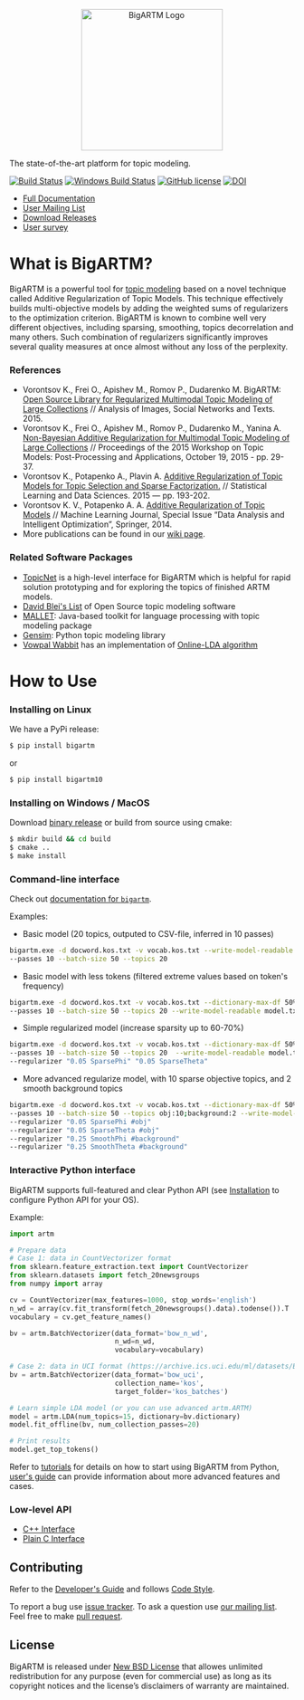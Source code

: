 <p align="center">
	<img alt="BigARTM Logo" src="http://bigartm.org/img/BigARTM-logo.svg" width="250">
</p>

The state-of-the-art platform for topic modeling.

[![Build Status](https://secure.travis-ci.org/bigartm/bigartm.png)](https://travis-ci.org/bigartm/bigartm)
[![Windows Build Status](https://ci.appveyor.com/api/projects/status/i18k840shuhr2jtk/branch/master?svg=true)](https://ci.appveyor.com/project/bigartm/bigartm)
[![GitHub license](https://img.shields.io/badge/license-New%20BSD-blue.svg)](https://raw.github.com/bigartm/bigartm/master/LICENSE.txt)
[![DOI](https://zenodo.org/badge/DOI/10.5281/zenodo.288960.svg)](https://doi.org/10.5281/zenodo.288960)

  - [Full Documentation](http://docs.bigartm.org/)
  - [User Mailing List](https://groups.google.com/forum/#!forum/bigartm-users)
  - [Download Releases](https://github.com/bigartm/bigartm/releases)
  - [User survey](http://goo.gl/forms/tr5EsPMcL2)


# What is BigARTM?

BigARTM is a powerful tool for [topic modeling](https://en.wikipedia.org/wiki/Topic_model) based on a novel technique called Additive Regularization of Topic Models. This technique effectively builds multi-objective models by adding the weighted sums of regularizers to the optimization criterion. BigARTM is known to combine well very different objectives, including sparsing, smoothing, topics decorrelation and many others. Such combination of regularizers significantly improves several quality measures at once almost without any loss of the perplexity.

### References

* Vorontsov K., Frei O., Apishev M., Romov P., Dudarenko M. BigARTM: [Open Source Library for Regularized Multimodal Topic Modeling of Large Collections](https://s3-eu-west-1.amazonaws.com/artm/Voron15aist.pdf) //  Analysis of Images, Social Networks and Texts. 2015.
* Vorontsov K., Frei O., Apishev M., Romov P., Dudarenko M., Yanina A. [Non-Bayesian Additive Regularization for Multimodal Topic Modeling of Large Collections](https://s3-eu-west-1.amazonaws.com/artm/Voron15cikm-tm.pdf) // Proceedings of the 2015 Workshop on Topic Models: Post-Processing and Applications, October 19, 2015 - pp. 29-37.
* Vorontsov K., Potapenko A., Plavin A. [Additive Regularization of Topic Models for Topic Selection and Sparse Factorization.](https://s3-eu-west-1.amazonaws.com/artm/voron15slds.pdf) // Statistical Learning and Data Sciences. 2015 — pp. 193-202.
* Vorontsov K. V., Potapenko A. A. [Additive Regularization of Topic Models](https://s3-eu-west-1.amazonaws.com/artm/voron-potap14artm-eng.pdf) // Machine Learning Journal, Special Issue “Data Analysis and Intelligent Optimization”, Springer, 2014.
* More publications can be found in our [wiki page](https://github.com/bigartm/bigartm/wiki/Publications).

### Related Software Packages

- [TopicNet](https://github.com/machine-intelligence-laboratory/TopicNet/) is a high-level interface for BigARTM which is helpful for rapid solution prototyping and for exploring the topics of finished ARTM models.
- [David Blei's List](http://www.cs.columbia.edu/~blei/topicmodeling_software.html) of Open Source topic modeling software
- [MALLET](http://mallet.cs.umass.edu/topics.php): Java-based toolkit for language processing with topic modeling package
- [Gensim](https://radimrehurek.com/gensim/): Python topic modeling library
- [Vowpal Wabbit](https://github.com/JohnLangford/vowpal_wabbit) has an implementation of [Online-LDA algorithm](https://github.com/JohnLangford/vowpal_wabbit/wiki/Latent-Dirichlet-Allocation)


# How to Use

### Installing on Linux

We have a PyPi release:
```bash
$ pip install bigartm
```
or 
```bash
$ pip install bigartm10
```

### Installing on Windows / MacOS
Download [binary release](https://github.com/bigartm/bigartm/releases) or build from source using cmake:
```bash
$ mkdir build && cd build
$ cmake ..
$ make install
```

### Command-line interface

Check out [documentation for `bigartm`](http://docs.bigartm.org/en/latest/tutorials/bigartm_cli.html).

Examples:

* Basic model (20 topics, outputed to CSV-file, inferred in 10 passes)

```bash
bigartm.exe -d docword.kos.txt -v vocab.kos.txt --write-model-readable model.txt
--passes 10 --batch-size 50 --topics 20
```

* Basic model with less tokens (filtered extreme values based on token's frequency)
```bash
bigartm.exe -d docword.kos.txt -v vocab.kos.txt --dictionary-max-df 50% --dictionary-min-df 2
--passes 10 --batch-size 50 --topics 20 --write-model-readable model.txt
```

* Simple regularized model (increase sparsity up to 60-70%)
```bash
bigartm.exe -d docword.kos.txt -v vocab.kos.txt --dictionary-max-df 50% --dictionary-min-df 2
--passes 10 --batch-size 50 --topics 20  --write-model-readable model.txt 
--regularizer "0.05 SparsePhi" "0.05 SparseTheta"
```

* More advanced regularize model, with 10 sparse objective topics, and 2 smooth background topics
```bash
bigartm.exe -d docword.kos.txt -v vocab.kos.txt --dictionary-max-df 50% --dictionary-min-df 2
--passes 10 --batch-size 50 --topics obj:10;background:2 --write-model-readable model.txt
--regularizer "0.05 SparsePhi #obj"
--regularizer "0.05 SparseTheta #obj"
--regularizer "0.25 SmoothPhi #background"
--regularizer "0.25 SmoothTheta #background" 
```

### Interactive Python interface

BigARTM supports full-featured and clear Python API (see [Installation](http://docs.bigartm.org/en/latest/installation/index.html) to configure Python API for your OS).

Example:

```python
import artm

# Prepare data
# Case 1: data in CountVectorizer format
from sklearn.feature_extraction.text import CountVectorizer
from sklearn.datasets import fetch_20newsgroups
from numpy import array

cv = CountVectorizer(max_features=1000, stop_words='english')
n_wd = array(cv.fit_transform(fetch_20newsgroups().data).todense()).T
vocabulary = cv.get_feature_names()

bv = artm.BatchVectorizer(data_format='bow_n_wd',
                          n_wd=n_wd,
                          vocabulary=vocabulary)

# Case 2: data in UCI format (https://archive.ics.uci.edu/ml/datasets/Bag+of+Words)
bv = artm.BatchVectorizer(data_format='bow_uci',
                          collection_name='kos',
                          target_folder='kos_batches')

# Learn simple LDA model (or you can use advanced artm.ARTM)
model = artm.LDA(num_topics=15, dictionary=bv.dictionary)
model.fit_offline(bv, num_collection_passes=20)

# Print results
model.get_top_tokens()
```

Refer to [tutorials](http://docs.bigartm.org/en/latest/tutorials/python_tutorial.html) for details on how to start using BigARTM from Python, [user's guide](http://docs.bigartm.org/en/latest/tutorials/python_userguide/index.html) can provide information about more advanced features and cases.

### Low-level API

  - [C++ Interface](http://docs.bigartm.org/en/latest/api_references/cpp_interface.html)
  - [Plain C Interface](http://docs.bigartm.org/en/latest/api_references/c_interface.html)


## Contributing

Refer to the [Developer's Guide](http://docs.bigartm.org/en/latest/devguide.html) and follows [Code Style](https://github.com/bigartm/bigartm/wiki/Code-style).

To report a bug use [issue tracker](https://github.com/bigartm/bigartm/issues). To ask a question use [our mailing list](https://groups.google.com/forum/#!forum/bigartm-users). Feel free to make [pull request](https://github.com/bigartm/bigartm/pulls).


## License

BigARTM is released under [New BSD License](https://raw.github.com/bigartm/bigartm/master/LICENSE) that allowes unlimited redistribution for any purpose (even for commercial use) as long as its copyright notices and the license’s disclaimers of warranty are maintained.
